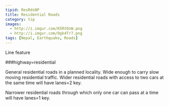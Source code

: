```yaml
---
tipid: ResRdsNP
title: Residential Roads
category: tip
images:
  - http://i.imgur.com/K5RtOnW.png
  - http://i.imgur.com/Ogk4Tr7.png
tags: [Nepal, Earthquake, Roads]
---
```

Line feature

###highway=residential

General residential roads in a planned locality. Wide enough to carry slow moving residential traffic. Wider residential roads with access to two cars at the same time will have lanes=2 key. 

Narrower residential roads through which only one car can pass at a time will have lanes=1 key.
